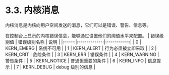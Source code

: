 # 3.3. 内核消息

内核消息是内核向用户空间发送的消息，它们可以是错误、警告、信息等。

在控制台上显示的内核错误信息，能够通过设置他们的阈值水平来配置。
| 错误级别值 | 错误级别名称       | 说明          |
|:-----:|:------------:|:-----------:|
| 0     | KERN_EMERG   | 系统不可用       |
| 1     | KERN_ALERT   | 行为必须被立即采取   |
| 2     | KERN_CRIT    | 危险条件        |
| 3     | KERN_ERR     | 错误条件        |
| 4     | KERN_WARNING | 警告条件        |
| 5     | KERN_NOTICE  | 普通但重要的条件    |
| 6     | KERN_INFO    | 信息提示        |
| 7     | KERN_DEBUG   | debug 级别的信息 |
